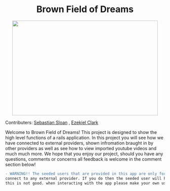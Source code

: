 <h1 align = center> Brown Field of Dreams </h1> 

<p align="center">
  <img width="460" height="300" src="https://cdn.business2community.com/wp-content/uploads/2014/07/field-of-dreams.jpg">
</p>

Contributers: 
[Sebastian Sloan](https://github.com/sasloan) , [Ezekiel Clark](https://github.com/Yetidancer)

  Welcome to Brown Field of Dreams! This project is designed to show the high level functions of a rails application. In this 
  project you will see how we have connected to external providers, shown infromation braught in by other providers as well as 
  see how to view imported youtube videos and much much more. We hope that you enjoy our project, should you have any
  questions, comments or concerns all feedback is welcome in the comment section below! 
  
  ```diff
  - WARNING!! The seeded users that are provided in this app are only for this app please do not attempt to use them to 
  connect to any external provider. If you do then the seeded user will have access to your github, youtube ect. . . info
  this is not good. when interacting with the app please make your own user. Thank you.
  ```
  
  

